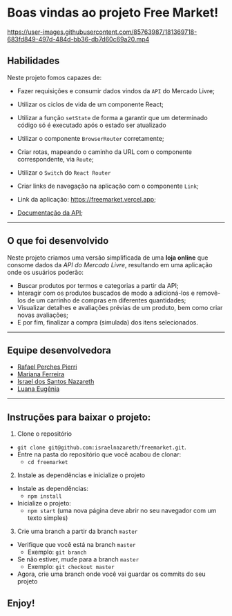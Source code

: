 # Boas vindas ao projeto Free Market!

https://user-images.githubusercontent.com/85763987/181369718-683fd849-497d-484d-bb36-db7d60c69a20.mp4

## Habilidades
Neste projeto fomos capazes de:

  * Fazer requisições e consumir dados vindos da `API` do Mercado Livre;

  * Utilizar os ciclos de vida de um componente React;

  * Utilizar a função `setState` de forma a garantir que um determinado código só é executado após o estado ser atualizado
  
  * Utilizar o componente `BrowserRouter` corretamente;

  * Criar rotas, mapeando o caminho da URL com o componente correspondente, via `Route`;

  * Utilizar o `Switch` do `React Router`

  * Criar links de navegação na aplicação com o componente `Link`;

  * Link da aplicação: https://freemarket.vercel.app;

  - [Documentação da API](https://developers.mercadolivre.com.br/pt_br/itens-e-buscas);
---
## O que foi desenvolvido

Neste projeto criamos uma versão simplificada de uma **loja online** que consome dados da _API do Mercado Livre_, resultando em uma aplicação onde os usuários poderão:
  - Buscar produtos por termos e categorias a partir da API;
  - Interagir com os produtos buscados de modo a adicioná-los e removê-los de um carrinho de compras em diferentes quantidades;
  - Visualizar detalhes e avaliações prévias de um produto, bem como criar novas avaliações;
  - E por fim, finalizar a compra (simulada) dos itens selecionados.

---
## Equipe desenvolvedora
- [Rafael Perches Pierri](https://github.com/perchespierri)
- [Mariana Ferreira](https://github.com/marianasdf)
- [Israel dos Santos Nazareth](https://github.com/israelnazareth)
- [Luana Eugênia](https://www.linkedin.com/in/luana-eug%C3%AAnia-2a336b1a8/)

---
## Instruções para baixar o projeto:

1. Clone o repositório
  * `git clone git@github.com:israelnazareth/freemarket.git`.
  * Entre na pasta do repositório que você acabou de clonar:
    * `cd freemarket`

2. Instale as dependências e inicialize o projeto
  * Instale as dependências:
    * `npm install`
  * Inicialize o projeto:
    * `npm start` (uma nova página deve abrir no seu navegador com um texto simples)

3. Crie uma branch a partir da branch `master`

  * Verifique que você está na branch `master`
    * Exemplo: `git branch`
  * Se não estiver, mude para a branch `master`
    * Exemplo: `git checkout master`
  * Agora, crie uma branch onde você vai guardar os commits do seu projeto

## Enjoy!
